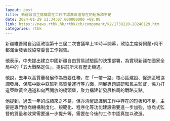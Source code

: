 ```yaml
---
layout: post
title: 新疆政協主席稱需在工作中認真改進存在的短板和不足
date: 2024-01-29 11:34:07.000000000 +08:00
link: https://news.rthk.hk/rthk/ch/component/k2/1738220-20240129.htm
categories: rthk
---
```


新疆維吾爾自治區政協第十三屆二次會議早上10時半開幕，政協主席努爾蘭•阿不都滿金發表政協常委會工作報告。

他表示，中央提出建立中國新疆自由貿易試驗區的決策部署，為實現新疆在國家全局中的「五大戰略定位」，提供前所未有歷史機遇。

他說，去年以高質量發展作為首要任務，在「一帶一路」核心區建設、促進區域協調發展、保障中歐中亞班列高質量運行等方面，開展專題調研和民主監督，協力打造亞歐黃金通道和向西開放的橋頭堡，聚力構建新發展格局的戰略支點。

他提到，過去一年的成績來之不易，但亦清醒認識到工作中存在的短板和不足，主要是專門協商機構制度化、規範化、程序化等功能建設需要進一步加強，協商式監督的質量和效果需要進一步提升等，需要在今後的工作中認真加以改進。
